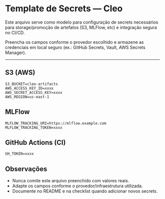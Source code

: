 # Template de Secrets — Cleo

Este arquivo serve como modelo para configuração de secrets necessários para storage/promoção de artefatos (S3, MLFlow, etc) e integração segura no CI/CD.

Preencha os campos conforme o provedor escolhido e armazene as credenciais em local seguro (ex.: GitHub Secrets, Vault, AWS Secrets Manager).

---

## S3 (AWS)
```
S3_BUCKET=cleo-artifacts
AWS_ACCESS_KEY_ID=xxxx
AWS_SECRET_ACCESS_KEY=xxxx
AWS_REGION=us-east-1
```

## MLFlow
```
MLFLOW_TRACKING_URI=https://mlflow.example.com
MLFLOW_TRACKING_TOKEN=xxxx
```

## GitHub Actions (CI)
```
GH_TOKEN=xxxx
```

## Observações
- Nunca comite este arquivo preenchido com valores reais.
- Adapte os campos conforme o provedor/infraestrutura utilizada.
- Documente no README e na checklist quando adicionar novos secrets.
